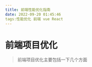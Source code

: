 ```yaml
---
title: 前端性能优化指南
date: 2022-09-20 01:45:46
tags:性能优化 前端 vue React
---
```

# 前端项目优化
> 前端项目优化主要包括一下几个方面
